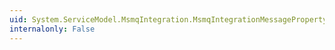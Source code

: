 ```yaml
---
uid: System.ServiceModel.MsmqIntegration.MsmqIntegrationMessageProperty.Extension
internalonly: False
---
```

